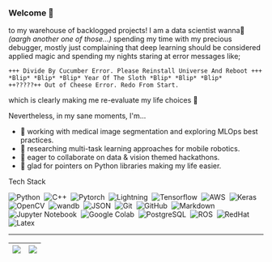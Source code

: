 ### Welcome 👋

to my warehouse of backlogged projects! I am a data scientist wanna:honeybee: *(aargh another one of those...)* spending my time with my precious debugger, mostly just complaining that deep learning should be considered applied magic and spending my nights staring at error messages like;

`+++ Divide By Cucumber Error. Please Reinstall Universe And Reboot +++`<br />
`*Blip* *Blip* *Blip* Year Of The Sloth *Blip* *Blip* *Blip*`<br />
`++?????++ Out of Cheese Error. Redo From Start.`<br />

which is clearly making me re-evaluate my life choices :facepalm:

Nevertheless, in my sane moments, I'm...

- 🔭 working with medical image segmentation and exploring MLOps best practices.
- 🌱 researching multi-task learning approaches for mobile robotics.
- 👯 eager to collaborate on data & vision themed hackathons.
- 🤔 glad for pointers on Python libraries making my life easier.

Tech Stack

![Python](https://img.shields.io/badge/-Python-05122A?style=flat&logo=python)&nbsp;
![C++](https://img.shields.io/badge/-C++-05122A?style=flat&logo=C%2B%2B&logoColor=00599C)&nbsp;
![Pytorch](https://img.shields.io/badge/-Pytorch-05122A?style=flat&logo=pytorch)&nbsp;
![Lightning](https://img.shields.io/badge/-Lightning-05122A?style=flat&logo=pytorchlightning)&nbsp;
![Tensorflow](https://img.shields.io/badge/-Tensorflow-05122A?style=flat&logo=tensorflow)&nbsp;
![AWS](https://img.shields.io/badge/-AWS-05122A?style=flat&logo=amazon)&nbsp;
![Keras](https://img.shields.io/badge/-Keras-05122A?style=flat&logo=keras&logoColor=D00000)&nbsp;
![OpenCV](https://img.shields.io/badge/-OpenCV-05122A?style=flat&logo=opencv&logoColor=5C3EE8)&nbsp;
![wandb](https://img.shields.io/badge/-Wandb-05122A?style=flat&logo=weightsandbiases)&nbsp;
![JSON](https://img.shields.io/badge/-JSON-05122A?style=flat&logo=json&logoColor=000000)&nbsp;
![Git](https://img.shields.io/badge/-Git-05122A?style=flat&logo=git)&nbsp;
![GitHub](https://img.shields.io/badge/-GitHub-05122A?style=flat&logo=github)&nbsp;
![Markdown](https://img.shields.io/badge/-Markdown-05122A?style=flat&logo=markdown)&nbsp;
![Jupyter Notebook](https://img.shields.io/badge/-Jupyter%20Notebook-05122A?style=flat&logo=jupyter&logoColor=F37626)&nbsp;
![Google Colab](https://img.shields.io/badge/-Google%20Colab-05122A?style=flat&logo=google-colab&logoColor=F9AB00)&nbsp;
![PostgreSQL](https://img.shields.io/badge/-PostgreSQL-05122A?style=flat&logo=postgresql&logoColor=336791)&nbsp;
![ROS](https://img.shields.io/badge/-Ros-05122A?style=flat&logo=ros&logoColor=008080)&nbsp;
![RedHat](https://img.shields.io/badge/-RedHat-05122A?style=flat&logo=redhat&logoColor=D00000)&nbsp;
![Latex](https://img.shields.io/badge/-Latex-05122A?style=flat&logo=latex&logoColor=008080)&nbsp;

---
<img src="https://github-readme-stats.vercel.app/api?username=ponderbb&&show_icons=true&count_private=true&theme=tokyonight">|<img src="https://github-readme-stats.vercel.app/api/top-langs/?username=ponderbb&layout=compact&theme=tokyonight"/>
|---|---|
